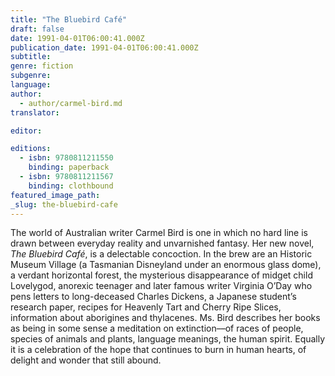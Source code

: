 ```yaml
---
title: "The Bluebird Café"
draft: false
date: 1991-04-01T06:00:41.000Z
publication_date: 1991-04-01T06:00:41.000Z
subtitle:
genre: fiction
subgenre:
language:
author:
  - author/carmel-bird.md
translator:

editor:

editions:
  - isbn: 9780811211550
    binding: paperback
  - isbn: 9780811211567
    binding: clothbound
featured_image_path:
_slug: the-bluebird-cafe
---
```


The world of Australian writer Carmel Bird is one in which no hard line is drawn between everyday reality and unvarnished fantasy. Her new novel, _The Bluebird Café_, is a delectable concoction. In the brew are an Historic Museum Village (a Tasmanian Disneyland under an enormous glass dome), a verdant horizontal forest, the mysterious disappearance of midget child Lovelygod, anorexic teenager and later famous writer Virginia O’Day who pens letters to long-deceased Charles Dickens, a Japanese student’s research paper, recipes for Heavenly Tart and Cherry Ripe Slices, information about aborigines and thylacenes. Ms. Bird describes her books as being in some sense a meditation on extinction––of races of people, species of animals and plants, language meanings, the human spirit. Equally it is a celebration of the hope that continues to burn in human hearts, of delight and wonder that still abound.


